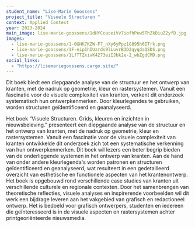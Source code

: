 ```yaml
---
student_name: "Lise-Marie Goossens"
project_title: "Visuele Structuren "
context: Applied Context
year: 2023-2024
main_image: lise-marie-goossens/1dHYCcaceiVv7iofhPew5ThZkDiuZ2yfD.jpg
images:
  - lise-marie-goossens/1-0GHK7KZW-F7_nXy6yPpz1G895h6ITrk.png
  - lise-marie-goossens/1F-eip1hIUzrds9lLuvrB3D2qyqdaQSDS.png
  - lise-marie-goossens/1LfTTZxivK4273eiIJbk2e-2_wbZgdCMD.png
social_links:
  - "https://lisemariegoossens.cargo.site/"
---
```

Dit boek biedt een diepgaande analyse van de structuur en het ontwerp van kranten, met de nadruk op geometrie, kleur en rastersystemen. Vanuit een fascinatie voor de visuele complexiteit van kranten, verkent dit onderzoek systematisch hun ontwerpkenmerken. Door kleurlegendes te gebruiken, worden structuren geïdentificeerd en geanalyseerd. 

Het boek “Visuele Structuren. Grids, kleuren en inzichten in nieuwsbeleving.” presenteert een diepgaande analyse van de structuur en het ontwerp van kranten, met de nadruk op geometrie, kleur en rastersystemen. Vanuit een fascinatie voor de visuele complexiteit van kranten ontwikkelde dit onderzoek zich tot een systematische verkenning van hun ontwerpkenmerken. Dit boek wil lezers een beter begrip bieden van de onderliggende systemen in het ontwerp van kranten. Aan de hand van onder andere kleurlegenda's worden patronen en structuren geïdentificeerd en geanalyseerd, wat resulteert in een gedetailleerd overzicht van esthetische en functionele aspecten van het krantenontwerp. Het boek is opgebouwd rond verschillende case studies van kranten uit verschillende culturele en regionale contexten. Door het samenbrengen van theoretische reflecties, visuele analyses en inspirerende voorbeelden wil dit werk een bijdrage leveren aan het vakgebied van grafisch en redactioneel ontwerp. Het is bedoeld voor grafisch ontwerpers, studenten en iedereen die geïnteresseerd is in de visuele aspecten en rastersystemen achter printgeoriënteerde nieuwsmedia.
